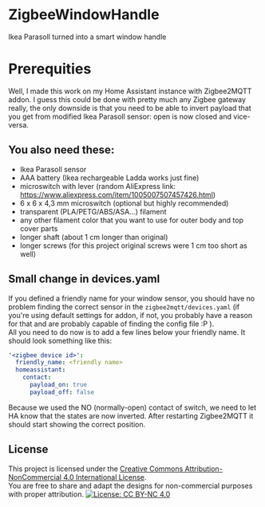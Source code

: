 # ZigbeeWindowHandle
Ikea Parasoll turned into a smart window handle

# Prerequities
Well, I made this work on my Home Assistant instance with Zigbee2MQTT addon. I guess this could be done with pretty much any Zigbee gateway really, the only downside is that you need to be able to invert payload that you get from modified Ikea Parasoll sensor: open is now closed and vice-versa.

## You also need these:
- Ikea Parasoll sensor 
- AAA battery (Ikea rechargeable Ladda works just fine)
- microswitch with lever (random AliExpress link: https://www.aliexpress.com/item/1005007507457426.html)
- 6 x 6 x 4,3 mm microswitch (optional but highly recommended)
- transparent (PLA/PETG/ABS/ASA...) filament
- any other filament color that you want to use for outer body and top cover parts
- longer shaft (about 1 cm longer than original)
- longer screws (for this project original screws were 1 cm too short as well)

## Small change in devices.yaml
If you defined a friendly name for your window sensor, you should have no problem finding the correct sensor in the `zigbee2mqtt/devices.yaml` (if you're using default settings for addon, if not, you probably have a reason for that and are probably capable of finding the config file :P ).<br>
All you need to do now is to add a few lines below your friendly name.
It should look something like this:
```yaml
'<zigbee device id>':
  friendly_name: <friendly name>
  homeassistant:
    contact:
      payload_on: true
      payload_off: false
```
Because we used the NO (normally-open) contact of switch, we need to let HA know that the states are now inverted.
After restarting Zigbee2MQTT it should start showing the correct position.

## License
This project is licensed under the [Creative Commons Attribution-NonCommercial 4.0 International License](https://creativecommons.org/licenses/by-nc/4.0/).  
You are free to share and adapt the designs for non-commercial purposes with proper attribution.
[![License: CC BY-NC 4.0](https://img.shields.io/badge/License-CC%20BY--NC%204.0-lightgrey.svg)](https://creativecommons.org/licenses/by-nc/4.0/)
